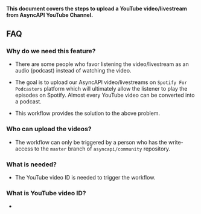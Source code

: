 #### This document covers the steps to upload a YouTube video/livestream from AsyncAPI YouTube Channel.

## FAQ

### Why do we need this feature?

- There are some people who favor listening the video/livestream as an audio (podcast) instead of watching the video.

- The goal is to upload our AsyncAPI video/livestreams on `Spotify For Podcasters` platform which will ultimately allow the listener to play the episodes on Spotify. Almost every YouTube video can be converted into a podcast.

- This workflow provides the solution to the above problem.

### Who can upload the videos?

- The workflow can only be triggered by a person who has the write-access to the `master` branch of `asyncapi/community` repository.

### What is needed?

- The YouTube video ID is needed to trigger the workflow.

### What is YouTube video ID?

- 
